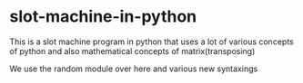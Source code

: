 # slot-machine-in-python

This is a slot machine program in python that uses a lot of various concepts of python and also mathematical concepts of matrix(transposing)

We use the random module over here and various new syntaxings 
